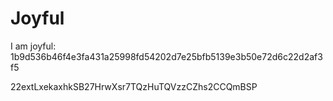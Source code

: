 # Joyful

I am joyful: 1b9d536b46f4e3fa431a25998fd54202d7e25bfb5139e3b50e72d6c22d2af3f5


22extLxekaxhkSB27HrwXsr7TQzHuTQVzzCZhs2CCQmBSP